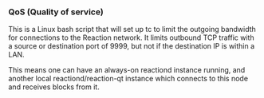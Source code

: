 ### QoS (Quality of service) ###

This is a Linux bash script that will set up tc to limit the outgoing bandwidth for connections to the Reaction network. It limits outbound TCP traffic with a source or destination port of 9999, but not if the destination IP is within a LAN.

This means one can have an always-on reactiond instance running, and another local reactiond/reaction-qt instance which connects to this node and receives blocks from it.
